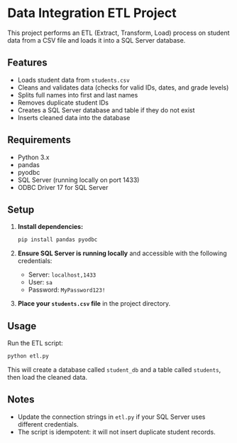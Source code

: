 # Data Integration ETL Project

This project performs an ETL (Extract, Transform, Load) process on student data from a CSV file and loads it into a SQL Server database.

## Features

- Loads student data from `students.csv`
- Cleans and validates data (checks for valid IDs, dates, and grade levels)
- Splits full names into first and last names
- Removes duplicate student IDs
- Creates a SQL Server database and table if they do not exist
- Inserts cleaned data into the database

## Requirements

- Python 3.x
- pandas
- pyodbc
- SQL Server (running locally on port 1433)
- ODBC Driver 17 for SQL Server

## Setup

1. **Install dependencies:**
   ```sh
   pip install pandas pyodbc
   ```

2. **Ensure SQL Server is running locally** and accessible with the following credentials:
   - Server: `localhost,1433`
   - User: `sa`
   - Password: `MyPassword123!`

3. **Place your `students.csv` file** in the project directory.

## Usage

Run the ETL script:

```sh
python etl.py
```

This will create a database called `student_db` and a table called `students`, then load the cleaned data.

## Notes

- Update the connection strings in `etl.py` if your SQL Server uses different credentials.
- The script is idempotent: it will not insert duplicate student records.
